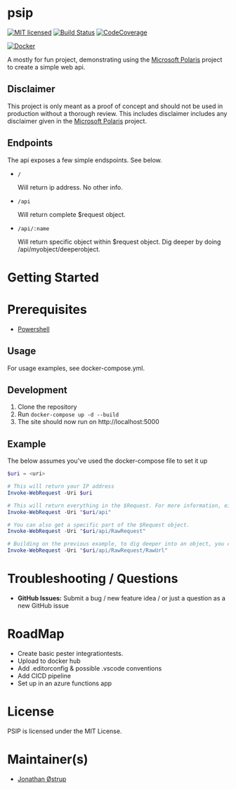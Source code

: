 # psip
[![MIT licensed](https://img.shields.io/badge/license-MIT-blue.svg)](https://raw.githubusercontent.com/TechnicallyJoe/psip/master/LICENSE)
[![Build Status](https://img.shields.io/azure-devops/build/technicallyjoe/psip/16/master)](https://dev.azure.com/TechnicallyJoe/psip/_build/latest?definitionId=16&branchName=master)
[![CodeCoverage](https://img.shields.io/azure-devops/coverage/technicallyjoe/psip/16/develop)](https://dev.azure.com/technicallyjoe/psip/_build?definitionId=16)

[![Docker](https://img.shields.io/docker/pulls/technicallyjoe/psip?label=Docker)](https://hub.docker.com/r/technicallyjoe/psip)

A mostly for fun project, demonstrating using the [Microsoft Polaris](https://github.com/powershell/polaris) project to create a simple web api.

## Disclaimer
This project is only meant as a proof of concept and should not be used in production without a thorough review. This includes disclaimer includes any disclaimer given in the [Microsoft Polaris](https://github.com/powershell/polaris) project.

## Endpoints
The api exposes a few simple endspoints. See below.
  * `/`

    Will return ip address. No other info.

  * `/api`

    Will return complete $request object.

  * `/api/:name`

    Will return specific object within $request object. Dig deeper by doing /api/myobject/deeperobject.

# Getting Started

# Prerequisites

* [Powershell](https://github.com/powershell/powershell)

## Usage

For usage examples, see docker-compose.yml.

## Development

1. Clone the repository
2. Run `docker-compose up -d --build`
3. The site should now run on http://localhost:5000

## Example

The below assumes you've used the docker-compose file to set it up
```Powershell
$uri = <uri>

# This will return your IP address
Invoke-WebRequest -Uri $uri

# This will return everything in the $Request. For more information, either set it up or see the Polaris documentation.
Invoke-WebRequest -Uri "$uri/api"

# You can also get a specific part of the $Request object.
Invoke-WebRequest -Uri "$uri/api/RawRequest"

# Building on the previous example, to dig deeper into an object, you can do:
Invoke-WebRequest -Uri "$uri/api/RawRequest/RawUrl"
```

# Troubleshooting / Questions

* **GitHub Issues:** Submit a bug / new feature idea / or just a question as a new GitHub issue

# RoadMap

* Create basic pester integrationtests.
* Upload to docker hub
* Add .editorconfig & possible .vscode conventions
* Add CICD pipeline
* Set up in an azure functions app

# License

PSIP is licensed under the MIT License.

# Maintainer(s)

* [Jonathan Østrup](https://github.com/TechnicallyJoe)